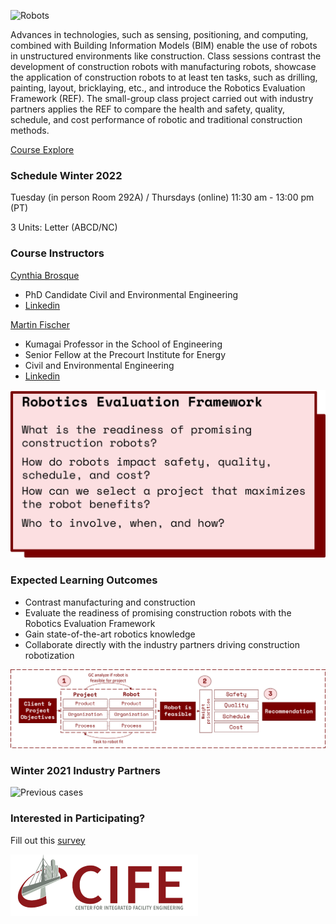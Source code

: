 ![Robots](Robots.png)

Advances in technologies, such as sensing, positioning, and computing, combined with Building Information Models (BIM) enable the use of robots in unstructured environments like construction. Class sessions contrast the development of construction robots with manufacturing robots, showcase the application of construction robots to at least ten tasks, such as drilling, painting, layout, bricklaying, etc., and introduce the Robotics Evaluation Framework (REF). The small-group class project carried out with industry partners applies the REF to compare the health and safety, quality, schedule, and cost performance of robotic and traditional construction methods.

[Course Explore](https://explorecourses.stanford.edu/search?view=catalog&filter-coursestatus-Active=on&page=0&catalog=&q=CEE+327%3A+Construction+Robotics&collapse=)

### Schedule Winter 2022

Tuesday (in person Room 292A) / Thursdays (online) 11:30 am - 13:00 pm (PT)

3 Units: Letter (ABCD/NC)

### Course Instructors

[Cynthia Brosque](cbrosque@stanford.edu)
- PhD Candidate Civil and Environmental Engineering
- [Linkedin](https://www.linkedin.com/in/cbrosque/)

[Martin Fischer](fischer@stanford.edu)
- Kumagai Professor in the School of Engineering
- Senior Fellow at the Precourt Institute for Energy
- Civil and Environmental Engineering
- [Linkedin](https://www.linkedin.com/in/martin-fischer-5b314/)

![RQ](Picture2.png)

### Expected Learning Outcomes

- Contrast manufacturing and construction
- Evaluate the readiness of promising construction robots with the Robotics Evaluation Framework
- Gain state-of-the-art robotics knowledge
- Collaborate directly with the industry partners driving construction robotization

![REF](Picture3.png)

### Winter 2021 Industry Partners

![Previous cases](Picture1.png)

### Interested in Participating?

Fill out this [survey](https://forms.gle/VFgrKs297nNJDwcS9)

![Logo](Capture.PNG)

<!-- https://docs.github.com/en/github/writing-on-github/getting-started-with-writing-and-formatting-on-github/basic-writing-and-formatting-syntax -->

